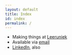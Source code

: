 ```yaml
---
layout: default
title: Index
id: index
permalink: /
---
```

- Making things at <a href="https://www.leeruniek.nl" target="_blank" rel="noopener noreferrer">Leeruniek</a>
- Available via <a href="mailto:zinzy@pm.me">email</a>
- <a href="https://nl.linkedin.com/in/zinzy" target="_blank" rel="noopener noreferrer">LinkedIn</a>, also